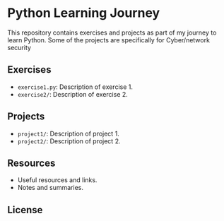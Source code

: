 # Python Learning Journey

This repository contains exercises and projects as part of my journey to learn Python.
Some of the projects are specifically for Cyber/network security

## Exercises

- `exercise1.py`: Description of exercise 1.
- `exercise2/`: Description of exercise 2.

## Projects

- `project1/`: Description of project 1.
- `project2/`: Description of project 2.

## Resources

- Useful resources and links.
- Notes and summaries.

## License

